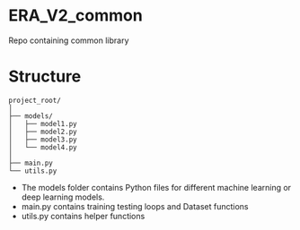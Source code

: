 # ERA_V2_common
Repo containing common library

# Structure
```
project_root/
│
├── models/
│   ├── model1.py
│   ├── model2.py
│   ├── model3.py
│   └── model4.py
│
├── main.py
└── utils.py
```

- The models folder contains Python files for different machine learning or deep learning models.
- main.py contains training testing loops and Dataset functions
- utils.py contains helper functions